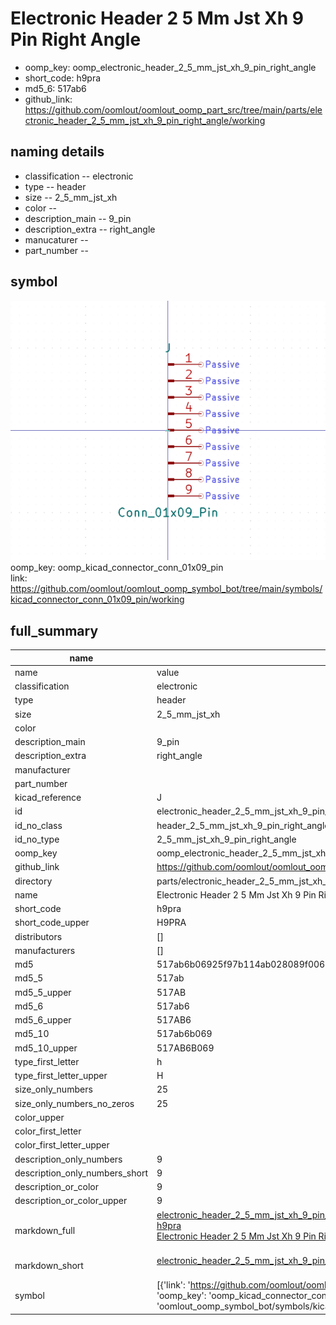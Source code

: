 # Electronic Header 2 5 Mm Jst Xh 9 Pin Right Angle

  
* oomp_key: oomp_electronic_header_2_5_mm_jst_xh_9_pin_right_angle 
* short_code: h9pra
* md5_6: 517ab6  
* github_link: https://github.com/oomlout/oomlout_oomp_part_src/tree/main/parts/electronic_header_2_5_mm_jst_xh_9_pin_right_angle/working  
## naming details
* classification -- electronic
* type -- header
* size -- 2_5_mm_jst_xh
* color -- 
* description_main -- 9_pin
* description_extra -- right_angle
* manucaturer -- 
* part_number -- 



## symbol

![](symbol/0/working/working_600.png)  
oomp_key: oomp_kicad_connector_conn_01x09_pin  
link: https://github.com/oomlout/oomlout_oomp_symbol_bot/tree/main/symbols/kicad_connector_conn_01x09_pin/working  


## full_summary
| name | value | 
| --- | --- | 
| name | value | 
| classification | electronic | 
| type | header | 
| size | 2_5_mm_jst_xh | 
| color |  | 
| description_main | 9_pin | 
| description_extra | right_angle | 
| manufacturer |  | 
| part_number |  | 
| kicad_reference | J | 
| id | electronic_header_2_5_mm_jst_xh_9_pin_right_angle | 
| id_no_class | header_2_5_mm_jst_xh_9_pin_right_angle | 
| id_no_type | 2_5_mm_jst_xh_9_pin_right_angle | 
| oomp_key | oomp_electronic_header_2_5_mm_jst_xh_9_pin_right_angle | 
| github_link | https://github.com/oomlout/oomlout_oomp_part_src/tree/main/parts/electronic_header_2_5_mm_jst_xh_9_pin_right_angle/working | 
| directory | parts/electronic_header_2_5_mm_jst_xh_9_pin_right_angle | 
| name | Electronic Header 2 5 Mm Jst Xh 9 Pin Right Angle | 
| short_code | h9pra | 
| short_code_upper | H9PRA | 
| distributors | [] | 
| manufacturers | [] | 
| md5 | 517ab6b06925f97b114ab028089f006e | 
| md5_5 | 517ab | 
| md5_5_upper | 517AB | 
| md5_6 | 517ab6 | 
| md5_6_upper | 517AB6 | 
| md5_10 | 517ab6b069 | 
| md5_10_upper | 517AB6B069 | 
| type_first_letter | h | 
| type_first_letter_upper | H | 
| size_only_numbers | 25 | 
| size_only_numbers_no_zeros | 25 | 
| color_upper |  | 
| color_first_letter |  | 
| color_first_letter_upper |  | 
| description_only_numbers | 9 | 
| description_only_numbers_short | 9 | 
| description_or_color | 9 | 
| description_or_color_upper | 9 | 
| markdown_full | [electronic_header_2_5_mm_jst_xh_9_pin_right_angle](https://github.com/oomlout/oomlout_oomp_part_src/tree/main/parts/electronic_header_2_5_mm_jst_xh_9_pin_right_angle/working)<br>[h9pra](https://github.com/oomlout/oomlout_oomp_part_src/tree/main/parts/electronic_header_2_5_mm_jst_xh_9_pin_right_angle/working)<br>[Electronic Header 2 5 Mm Jst Xh 9 Pin Right Angle](https://github.com/oomlout/oomlout_oomp_part_src/tree/main/parts/electronic_header_2_5_mm_jst_xh_9_pin_right_angle/working)<br><br> | 
| markdown_short | [electronic_header_2_5_mm_jst_xh_9_pin_right_angle](https://github.com/oomlout/oomlout_oomp_part_src/tree/main/parts/electronic_header_2_5_mm_jst_xh_9_pin_right_angle/working)<br><br> | 
| symbol | [{'link': 'https://github.com/oomlout/oomlout_oomp_symbol_bot/tree/main/symbols/kicad_connector_conn_01x09_pin', 'oomp_key': 'oomp_kicad_connector_conn_01x09_pin', 'directory': 'oomlout_oomp_symbol_bot/symbols/kicad_connector_conn_01x09_pin//working/working.kicad_sym'}] | 
